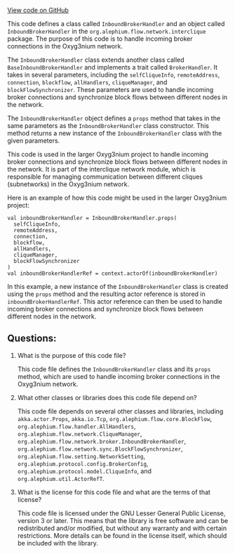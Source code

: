 [View code on GitHub](https://github.com/alephium/alephium/flow/src/main/scala/org/alephium/flow/network/interclique/InboundBrokerHandler.scala)

This code defines a class called `InboundBrokerHandler` and an object called `InboundBrokerHandler` in the `org.alephium.flow.network.interclique` package. The purpose of this code is to handle incoming broker connections in the Oxyg3nium network. 

The `InboundBrokerHandler` class extends another class called `BaseInboundBrokerHandler` and implements a trait called `BrokerHandler`. It takes in several parameters, including the `selfCliqueInfo`, `remoteAddress`, `connection`, `blockflow`, `allHandlers`, `cliqueManager`, and `blockFlowSynchronizer`. These parameters are used to handle incoming broker connections and synchronize block flows between different nodes in the network. 

The `InboundBrokerHandler` object defines a `props` method that takes in the same parameters as the `InboundBrokerHandler` class constructor. This method returns a new instance of the `InboundBrokerHandler` class with the given parameters. 

This code is used in the larger Oxyg3nium project to handle incoming broker connections and synchronize block flows between different nodes in the network. It is part of the interclique network module, which is responsible for managing communication between different cliques (subnetworks) in the Oxyg3nium network. 

Here is an example of how this code might be used in the larger Oxyg3nium project:

```
val inboundBrokerHandler = InboundBrokerHandler.props(
  selfCliqueInfo,
  remoteAddress,
  connection,
  blockflow,
  allHandlers,
  cliqueManager,
  blockFlowSynchronizer
)
val inboundBrokerHandlerRef = context.actorOf(inboundBrokerHandler)
```

In this example, a new instance of the `InboundBrokerHandler` class is created using the `props` method and the resulting actor reference is stored in `inboundBrokerHandlerRef`. This actor reference can then be used to handle incoming broker connections and synchronize block flows between different nodes in the network.
## Questions: 
 1. What is the purpose of this code file?
    
    This code file defines the `InboundBrokerHandler` class and its `props` method, which are used to handle incoming broker connections in the Oxyg3nium network.

2. What other classes or libraries does this code file depend on?
    
    This code file depends on several other classes and libraries, including `akka.actor.Props`, `akka.io.Tcp`, `org.alephium.flow.core.BlockFlow`, `org.alephium.flow.handler.AllHandlers`, `org.alephium.flow.network.CliqueManager`, `org.alephium.flow.network.broker.InboundBrokerHandler`, `org.alephium.flow.network.sync.BlockFlowSynchronizer`, `org.alephium.flow.setting.NetworkSetting`, `org.alephium.protocol.config.BrokerConfig`, `org.alephium.protocol.model.CliqueInfo`, and `org.alephium.util.ActorRefT`.

3. What is the license for this code file and what are the terms of that license?
    
    This code file is licensed under the GNU Lesser General Public License, version 3 or later. This means that the library is free software and can be redistributed and/or modified, but without any warranty and with certain restrictions. More details can be found in the license itself, which should be included with the library.